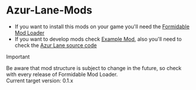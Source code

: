 # Azur-Lane-Mods
- If you want to install this mods on your game you'll need the [Formidable Mod Loader](https://github.com/roiniti/Formidable-Mod-Loader/tree/main)
- If you want to develop mods check [Example Mod](../main/ExampleMod), also you'll need to check the [Azur Lane source code](https://github.com/AzurLaneTools/AzurLaneLuaScripts)

> [!IMPORTANT]
> Be aware that mod structure is subject to change in the future, so check with every release of Formidable Mod Loader.   
> Current target version: 0.1.x
